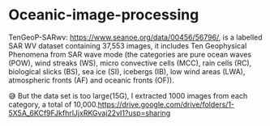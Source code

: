 # Oceanic-image-processing

TenGeoP-SARwv: https://www.seanoe.org/data/00456/56796/, is a labelled SAR WV dataset containing 37,553 images, it includes Ten Geophysical Phenomena from SAR wave mode (the categories are pure ocean waves (POW), wind streaks (WS), micro convective cells (MCC), rain cells (RC), biological slicks (BS), sea ice (SI), icebergs (IB), low wind areas (LWA), atmospheric fronts (AF) and oceanic fronts (OF)).

:sweat_smile: But the data set is too large(15G), I extracted 1000 images from each category, a total of 10,000.https://drive.google.com/drive/folders/1-5X5A_6KCf9FJkfhrlJjxRKGvaj22vI1?usp=sharing



